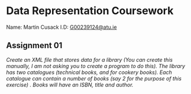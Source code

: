 # Data Representation Coursework

Name:  Martin Cusack
I.D:  G00239124@atu.ie

## Assignment 01

*Create an XML file that stores data for a library (You can create this manually, I am not asking you to create a program to do this). 
The library has two catalogues (technical books, and for cookery books).  Each catalogue can contain a number of books (say 2 for the purpose of this exercise) . 
Books will have an ISBN, title and author.*


